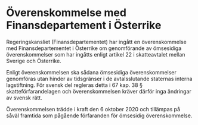 # Överenskommelse med Finansdepartement i Österrike

Regeringskansliet (Finansdepartementet) har ingått en överenskommelse med Finansdepartementet i Österrike om genomförande av ömsesidiga överenskommelser som har ingåtts enligt artikel 22 i skatteavtalet mellan Sverige och Österrike.

Enligt överenskommelsen ska sådana ömsesidiga överenskommelser genomföras utan hinder av tidsgränser i de avtalsslutande staternas interna lagstiftning. För svensk del regleras detta i 67 kap. 38 § skatteförfarandelagen och överenskommelsen kräver därför inga ändringar av svensk rätt.

Överenskommelsen trädde i kraft den 6 oktober 2020 och tillämpas på såväl framtida som pågående förfaranden för ömsesidig överenskommelse.
